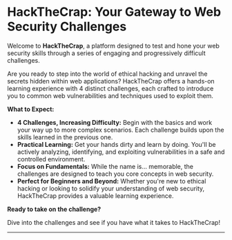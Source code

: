 

# HackTheCrap: Your Gateway to Web Security Challenges

Welcome to **HackTheCrap**, a platform designed to test and hone your web security skills through a series of engaging and progressively difficult challenges.

Are you ready to step into the world of ethical hacking and unravel the secrets hidden within web applications? HackTheCrap offers a hands-on learning experience with 4 distinct challenges, each crafted to introduce you to common web vulnerabilities and techniques used to exploit them.

**What to Expect:**

*   **4 Challenges, Increasing Difficulty:** Begin with the basics and work your way up to more complex scenarios. Each challenge builds upon the skills learned in the previous one.
*   **Practical Learning:** Get your hands dirty and learn by doing. You'll be actively analyzing, identifying, and exploiting vulnerabilities in a safe and controlled environment.
*   **Focus on Fundamentals:** While the name is... memorable, the challenges are designed to teach you core concepts in web security.
*   **Perfect for Beginners and Beyond:** Whether you're new to ethical hacking or looking to solidify your understanding of web security, HackTheCrap provides a valuable learning experience.

**Ready to take on the challenge?**

Dive into the challenges and see if you have what it takes to HackTheCrap!

---

